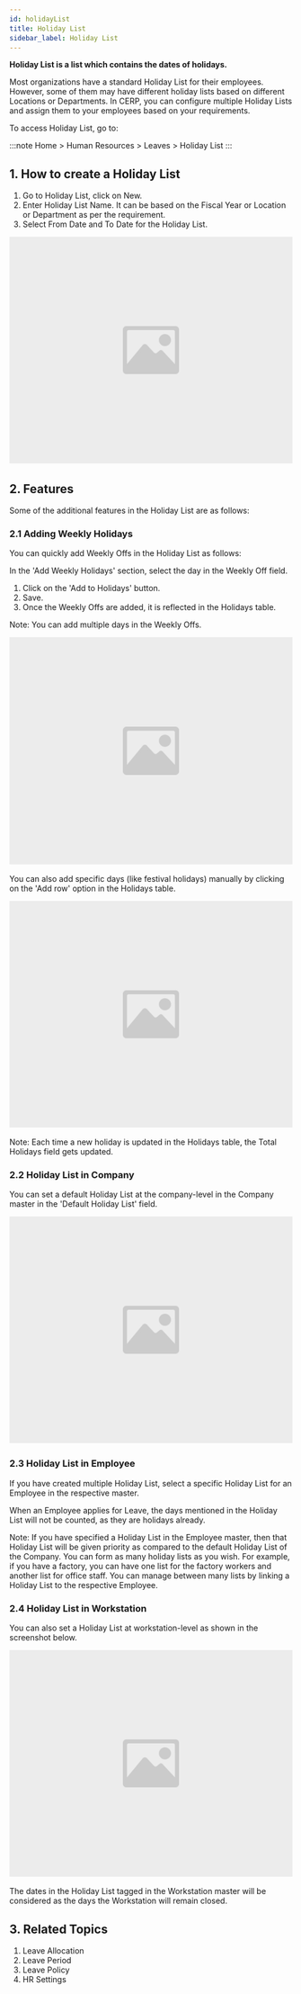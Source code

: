 ```yaml
---
id: holidayList
title: Holiday List
sidebar_label: Holiday List
---
```


**Holiday List is a list which contains the dates of holidays.**

Most organizations have a standard Holiday List for their employees. However, some of them may have different holiday lists based on different Locations or Departments. In CERP, you can configure multiple Holiday Lists and assign them to your employees based on your requirements.

To access Holiday List, go to:

:::note
Home > Human Resources > Leaves > Holiday List
:::

## 1. How to create a Holiday List

1. Go to Holiday List, click on New.
1. Enter Holiday List Name. It can be based on the Fiscal Year or Location or Department as per the requirement.
1. Select From Date and To Date for the Holiday List.

![image](images/image.jpg)

## 2. Features

Some of the additional features in the Holiday List are as follows:

### 2.1 Adding Weekly Holidays

You can quickly add Weekly Offs in the Holiday List as follows:

In the 'Add Weekly Holidays' section, select the day in the Weekly Off field.

1. Click on the 'Add to Holidays' button.
1. Save.
1. Once the Weekly Offs are added, it is reflected in the Holidays table.

Note: You can add multiple days in the Weekly Offs.

![image](images/image.jpg)

You can also add specific days (like festival holidays) manually by clicking on the 'Add row' option in the Holidays table.

![image](images/image.jpg)

Note: Each time a new holiday is updated in the Holidays table, the Total Holidays field gets updated.

### 2.2 Holiday List in Company

You can set a default Holiday List at the company-level in the Company master in the 'Default Holiday List' field.

![image](images/image.jpg)

### 2.3 Holiday List in Employee

If you have created multiple Holiday List, select a specific Holiday List for an Employee in the respective master.

When an Employee applies for Leave, the days mentioned in the Holiday List will not be counted, as they are holidays already.

Note: If you have specified a Holiday List in the Employee master, then that Holiday List will be given priority as compared to the default Holiday List of the Company. You can form as many holiday lists as you wish. For example, if you have a factory, you can have one list for the factory workers and another list for office staff. You can manage between many lists by linking a Holiday List to the respective Employee.

### 2.4 Holiday List in Workstation

You can also set a Holiday List at workstation-level as shown in the screenshot below.

![image](images/image.jpg)

The dates in the Holiday List tagged in the Workstation master will be considered as the days the Workstation will remain closed.

## 3. Related Topics

1. Leave Allocation
1. Leave Period
1. Leave Policy
1. HR Settings
